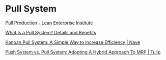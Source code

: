 # Pull System

[Pull Production - Lean Enterprise Institute](https://www.lean.org/lexicon-terms/pull-production/)

[What Is a Pull System? Details and Benefits](https://kanbanize.com/lean-management/pull/what-is-pull-system)

[Kanban Pull System: A Simple Way to Increase Efficiency | Nave](https://getnave.com/blog/kanban-pull-system/)

[Push System vs. Pull System: Adopting A Hybrid Approach To MRP | Tulip](https://tulip.co/blog/what-is-a-push-system-vs-a-pull-system/)

